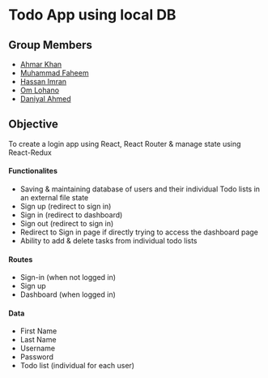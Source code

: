 # Todo App using local DB

## Group Members

- [Ahmar Khan](https://github.com/ahmark1)
- [Muhammad Faheem](https://github.com/faheemameen) 
- [Hassan Imran](https://github.com/hassan-imran) 
- [Om Lohano](https://github.com/omlohano2176)
- [Daniyal Ahmed](https://github.com/daniyal200)

## Objective

To create a login app using React, React Router & manage state using React-Redux

#### Functionalites

- Saving & maintaining database of users and their individual Todo lists in an external file state
- Sign up (redirect to sign in)
- Sign in (redirect to dashboard)
- Sign out (redirect to sign in)
- Redirect to Sign in page if directly trying to access the dashboard page
- Ability to add & delete tasks from individual todo lists

#### Routes

- Sign-in (when not logged in)
- Sign up
- Dashboard (when logged in)

#### Data

- First Name
- Last Name
- Username
- Password
- Todo list (individual for each user)


